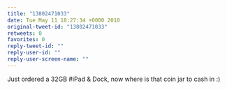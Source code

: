 ```yaml
---
title: "13802471033"
date: Tue May 11 18:27:34 +0000 2010
original-tweet-id: "13802471033"
retweets: 0
favorites: 0
reply-tweet-id: ""
reply-user-id: ""
reply-user-screen-name: ""
---
```

Just ordered a 32GB #iPad & Dock, now where is that coin jar to cash in :)
